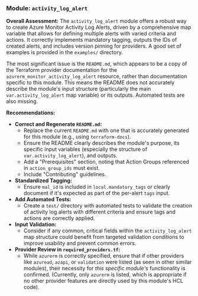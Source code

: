 ### Module: `activity_log_alert`

**Overall Assessment:**
The `activity_log_alert` module offers a robust way to create Azure Monitor Activity Log Alerts, driven by a comprehensive map variable that allows for defining multiple alerts with varied criteria and actions. It correctly implements mandatory tagging, outputs the IDs of created alerts, and includes version pinning for providers. A good set of examples is provided in the `examples/` directory.

The most significant issue is the `README.md`, which appears to be a copy of the Terraform provider documentation for the `azurerm_monitor_activity_log_alert` resource, rather than documentation specific to this module. This means the README does not accurately describe the module's input structure (particularly the main `var.activity_log_alert` map variable) or its outputs. Automated tests are also missing.

**Recommendations:**
*   **Correct and Regenerate `README.md`:**
    *   Replace the current `README.md` with one that is accurately generated for this module (e.g., using `terraform-docs`).
    *   Ensure the README clearly describes the module's purpose, its specific input variables (especially the structure of `var.activity_log_alert`), and outputs.
    *   Add a "Prerequisites" section, noting that Action Groups referenced in `action_group_ids` must exist.
    *   Include "Contributing" guidelines.
*   **Standardized Tagging:**
    *   Ensure `mal_id` is included in `local.mandatory_tags` or clearly document if it's expected as part of the per-alert `tags` input.
*   **Add Automated Tests:**
    *   Create a `test/` directory with automated tests to validate the creation of activity log alerts with different criteria and ensure tags and actions are correctly applied.
*   **Input Validation:**
    *   Consider if any common, critical fields within the `activity_log_alert` map structure could benefit from targeted validation conditions to improve usability and prevent common errors.
*   **Provider Review in `required_providers.tf`:**
    *   While `azurerm` is correctly specified, ensure that if other providers like `azuread`, `azapi`, or `validation` were listed (as seen in other similar modules), their necessity for *this specific module's* functionality is confirmed. (Currently, only `azurerm` is listed, which is appropriate if no other provider features are directly used by this module's HCL code).
